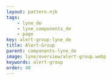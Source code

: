 ```yaml
---
layout: pattern.njk
tags: 
    - lyne_de
    - lyne_components_de
    - page
key: alert-group-lyne_de
title: Alert-Group
parent: components-lyne_de
image: lyne/overview/alert-group.webp
keywords: alert-group
order: 40
---
```

